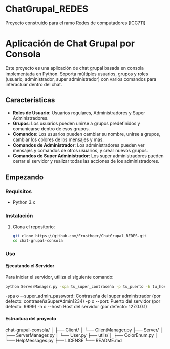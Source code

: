 # ChatGrupal_REDES
Proyecto construido para el ramo Redes de computadores [ICC711]

# Aplicación de Chat Grupal por Consola

Este proyecto es una aplicación de chat grupal basada en consola implementada en Python. Soporta múltiples usuarios, grupos y roles (usuario, administrador, super administrador) con varios comandos para interactuar dentro del chat.

## Características

- **Roles de Usuario**: Usuarios regulares, Administradores y Super Administradores.
- **Grupos**: Los usuarios pueden unirse a grupos predefinidos y comunicarse dentro de esos grupos.
- **Comandos**: Los usuarios pueden cambiar su nombre, unirse a grupos, cambiar los colores de los mensajes y más.
- **Comandos de Administrador**: Los administradores pueden ver mensajes y comandos de otros usuarios, y crear nuevos grupos.
- **Comandos de Super Administrador**: Los super administradores pueden cerrar el servidor y realizar todas las acciones de los administradores.

## Empezando

### Requisitos

- Python 3.x

### Instalación

1. Clona el repositorio:
    ```bash
    git clone https://github.com/Frostheer/ChatGrupal_REDES.git
    cd chat-grupal-consola
    ```


### Uso

#### Ejecutando el Servidor

Para iniciar el servidor, utiliza el siguiente comando:

```bash
python ServerManager.py -spa tu_super_contraseña -p tu_puerto -h tu_host
```

-spa o --super_admin_password: Contraseña del super administrador (por defecto: contraseñaSuperAdmin1234)
-p o --port: Puerto del servidor (por defecto: 9999)
-h o --host: Host del servidor (por defecto: 127.0.0.1)


#### Estructura del proyecto 

chat-grupal-consola/
│
├── Client/
│   └── ClientManager.py
├── Server/
│   ├── ServerManager.py
│   └── User.py
├── utils/
│   ├── ColorEnum.py
│   └── HelpMessages.py
├── LICENSE
└── README.md
